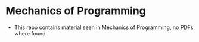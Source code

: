 # Mechanics of Programming 
- This repo contains material seen in Mechanics of Programming, no PDFs where found
